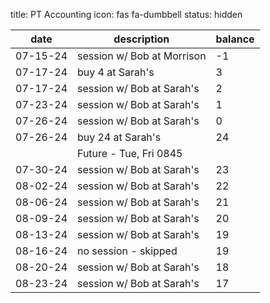 title: PT Accounting
icon: fas fa-dumbbell
status: hidden

| date     | description                | balance |
| -------- | -------------------------- | ------- |
| 07-15-24 | session w/ Bob at Morrison | -1      |
| 07-17-24 | buy 4 at Sarah's           | 3       |
| 07-17-24 | session w/ Bob at Sarah's  | 2       |
| 07-23-24 | session w/ Bob at Sarah's  | 1       |
| 07-26-24 | session w/ Bob at Sarah's  | 0       |
| 07-26-24 | buy 24 at Sarah's          | 24      |
|          |  Future - Tue, Fri 0845    |         |
| 07-30-24 | session w/ Bob at Sarah's  | 23      |
| 08-02-24 | session w/ Bob at Sarah's  | 22      |
| 08-06-24 | session w/ Bob at Sarah's  | 21      |
| 08-09-24 | session w/ Bob at Sarah's  | 20      |
| 08-13-24 | session w/ Bob at Sarah's  | 19      |
| 08-16-24 | no session - skipped       | 19      |
| 08-20-24 | session w/ Bob at Sarah's  | 18      |
| 08-23-24 | session w/ Bob at Sarah's  | 17      |